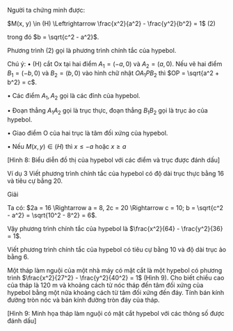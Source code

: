 Người ta chứng minh được:

$M(x, y) \in (H) \Leftrightarrow \frac{x^2}{a^2} - \frac{y^2}{b^2} = 1$ (2)

trong đó $b = \sqrt{c^2 - a^2}$.

Phương trình (2) gọi là phương trình chính tắc của hypebol.

Chú ý:
• (H) cắt Ox tại hai điểm $A_1 = (-a, 0)$ và $A_2 = (a, 0)$.
Nếu vẽ hai điểm $B_1 = (-b, 0)$ và $B_2 = (b, 0)$ vào
hình chữ nhật $OA_1PB_2$ thì $OP = \sqrt{a^2 + b^2} = c$.

• Các điểm $A_1, A_2$ gọi là các đỉnh của hypebol.

• Đoạn thẳng $A_1A_2$ gọi là trục thực, đoạn thẳng
$B_1B_2$ gọi là trục ảo của hypebol.

• Giao điểm O của hai trục là tâm đối xứng của hypebol.

• Nếu $M(x, y) \in (H)$ thì $x \leq -a$ hoặc $x \geq a$

[Hình 8: Biểu diễn đồ thị của hypebol với các điểm và trục được đánh dấu]

Ví dụ 3
Viết phương trình chính tắc của hypebol có độ dài trục thực bằng 16 và tiêu cự bằng 20.

Giải

Ta có: $2a = 16 \Rightarrow a = 8, 2c = 20 \Rightarrow c = 10; b = \sqrt{c^2 - a^2} = \sqrt{10^2 - 8^2} = 6$.

Vậy phương trình chính tắc của hypebol là $\frac{x^2}{64} - \frac{y^2}{36} = 1$.

Viết phương trình chính tắc của hypebol có tiêu cự bằng 10 và độ dài trục ảo bằng 6.

Một tháp làm nguội của một nhà máy có mặt cắt
là một hypebol có phương trình $\frac{x^2}{27^2} - \frac{y^2}{40^2} = 1$
(Hình 9). Cho biết chiều cao của tháp là 120 m
và khoảng cách từ nóc tháp đến tâm đối xứng
của hypebol bằng một nửa khoảng cách từ tâm
đối xứng đến đáy. Tính bán kính đường tròn nóc
và bán kính đường tròn đáy của tháp.

[Hình 9: Minh họa tháp làm nguội có mặt cắt hypebol với các thông số được đánh dấu]